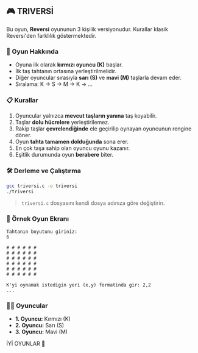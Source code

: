 ## 🎮 TRIVERSİ

Bu oyun, **Reversi** oyununun 3 kişilik versiyonudur. Kurallar klasik Reversi'den farklılık göstermektedir.

### 🧠 Oyun Hakkında

- Oyuna ilk olarak **kırmızı oyuncu (K)** başlar.
- İlk taş tahtanın ortasına yerleştirilmelidir.
- Diğer oyuncular sırasıyla **sarı (S)** ve **mavi (M)** taşlarla devam eder.
- Sıralama: K → S → M → K → ...

### 📋 Kurallar

1. Oyuncular yalnızca **mevcut taşların yanına** taş koyabilir.
2. Taşlar **dolu hücrelere** yerleştirilemez.
3. Rakip taşlar **çevrelendiğinde** ele geçirilip oynayan oyuncunun rengine döner.
4. Oyun **tahta tamamen dolduğunda** sona erer.
5. En çok taşa sahip olan oyuncu oyunu kazanır.
6. Eşitlik durumunda oyun **berabere** biter.

### 🛠 Derleme ve Çalıştırma

```bash
gcc triversi.c -o triversi
./triversi
```

> `triversi.c` dosyasını kendi dosya adınıza göre değiştirin.

### 🧾 Örnek Oyun Ekranı

```
Tahtanın boyutunu giriniz:
6

# # # # # #
# # # # # #
# # # # # #
# # # # # #
# # # # # #
# # # # # #

K'yi oynamak istedigin yeri (x,y) formatinda gir: 2,2
...
```

### 👨‍💻 Oyuncular

- **1. Oyuncu:** Kırmızı (K)
- **2. Oyuncu:** Sarı (S)
- **3. Oyuncu:** Mavi (M)

İYİ OYUNLAR 🎉
